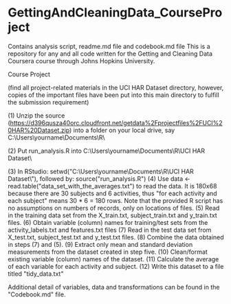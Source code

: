 # GettingAndCleaningData_CourseProject
Contains analysis script, readme.md file and codebook.md file
This is a repository for any and all code written for the Getting and Cleaning Data Coursera course through Johns Hopkins University.

Course Project

(find all project-related materials in the UCI HAR Dataset directory, however, copies of the important files have been put into this main directory to fulfill the submission requirement)

 (1) Unzip the source (https://d396qusza40orc.cloudfront.net/getdata%2Fprojectfiles%2FUCI%20HAR%20Dataset.zip) into a folder      on your local drive, say C:\Users\yourname\Documents\R\
 
 (2) Put run_analysis.R into C:\Users\yourname\Documents\R\UCI HAR Dataset\
 
 (3) In RStudio: setwd("C:\\Users\\yourname\\Documents\\R\\UCI HAR Dataset\\"), followed by: source("run_analysis.R")
 (4) Use data <- read.table("data_set_with_the_averages.txt") to read the data. It is 180x68 because there are 30 subjects        and 6 activities, thus "for each activity and each subject" means 30 * 6 = 180 rows. Note that the provided R script has      no assumptions on numbers of records, only on locations of files.
 (5) Read in the training data set from the X_train.txt, subject_train.txt and y_train.txt files.
 (6) Obtain variable (column) names for training/test sets from the activity_labels.txt and features.txt files
 (7) Read in the test data set from X_test.txt, subject_test.txt and y_test.txt files.
 (8) Combine the data obtained in steps (7) and (5).
 (9) Extract only mean and standard deviation measurements from the dataset created in step five.
(10) Clean/format existing variable (column) names of the dataset.
(11) Calculate the average of each variable for each activity and subject.
(12) Write this dataset to a file titled "tidy_data.txt"

Additional detail of variables, data and transformations can be found in the "Codebook.md" file.
